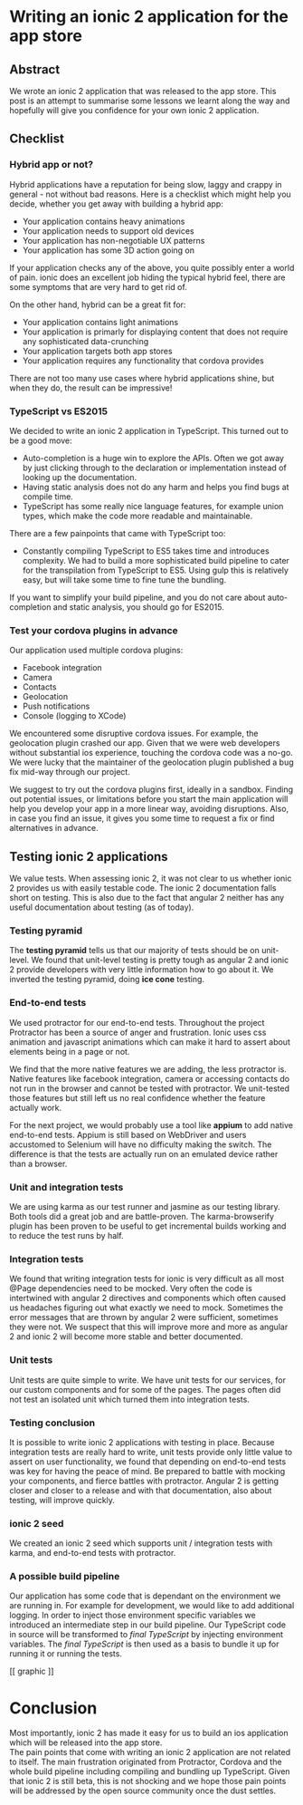 # Writing an ionic 2 application for the app store

## Abstract
We wrote an ionic 2 application that was released to the app store. This post is an attempt to summarise some lessons 
we learnt along the way and hopefully will give you confidence for your own ionic 2 application.

## Checklist

### Hybrid app or not?
Hybrid applications have a reputation for being slow, laggy and crappy in general - not without bad reasons. 
Here is a checklist which might help you decide, whether you get away with building a hybrid app:

* Your application contains heavy animations
* Your application needs to support old devices
* Your application has non-negotiable UX patterns
* Your application has some 3D action going on

If your application checks any of the above, you quite possibly enter a world of pain. ionic does an excellent job
hiding the typical hybrid feel, there are some symptoms that are very hard to get rid of.

On the other hand, hybrid can be a great fit for:
* Your application contains light animations
* Your application is primarly for displaying content that does not require any sophisticated data-crunching 
* Your application targets both app stores
* Your application requires any functionality that cordova provides

There are not too many use cases where hybrid applications shine, but when they do, the result can be impressive!

### TypeScript vs ES2015
We decided to write an ionic 2 application in TypeScript. This turned out to be a good move:
 
* Auto-completion is a huge win to explore the APIs. Often we got away by just clicking through to the declaration or implementation
instead of looking up the documentation.
* Having static analysis does not do any harm and helps you find bugs at compile time.
* TypeScript has some really nice language features, for example union types, which make the code more readable and maintainable.

There are a few painpoints that came with TypeScript too:
* Constantly compiling TypeScript to ES5 takes time and introduces complexity. We had to build a more sophisticated build
pipeline to cater for the transpilation from TypeScript to ES5. Using gulp this is relatively easy, but will take some time
to fine tune the bundling.

If you want to simplify your build pipeline, and you do not care about auto-completion and static analysis, you should go for ES2015.

### Test your cordova plugins in advance
Our application used multiple cordova plugins:
* Facebook integration
* Camera
* Contacts
* Geolocation
* Push notifications
* Console (logging to XCode)

We encountered some disruptive cordova issues. For example, the geolocation plugin crashed our app. 
Given that we were web developers without substantial ios experience, touching the cordova code was a no-go.
We were lucky that the maintainer of the geolocation plugin published a bug fix mid-way through our project.

We suggest to try out the cordova plugins first, ideally in a sandbox. Finding out potential issues, or limitations 
before you start the main application will help you develop your app in a more linear way, avoiding disruptions. 
Also, in case you find an issue, it gives you some time to request a fix or find alternatives in advance.

## Testing ionic 2 applications

We value tests. When assessing ionic 2, it was not clear to us whether ionic 2 provides us with easily testable code.
The ionic 2 documentation falls short on testing. This is also due to the fact that angular 2 neither has any useful
documentation about testing (as of today). 

### Testing pyramid
The **testing pyramid** tells us that our majority of tests should be on unit-level. We found that unit-level testing 
is pretty tough as angular 2 and ionic 2 provide developers with very little information how to go about it.
We inverted the testing pyramid, doing **ice cone** testing. 

### End-to-end tests
We used protractor for our end-to-end tests. Throughout the project Protractor has been a source of anger and frustration. 
Ionic uses css animation and javascript animations which can make it hard to assert about elements being in a page or not.  

We find that the more native features we are adding, the less protractor is. Native features like facebook integration,
camera or accessing contacts do not run in the browser and cannot be tested with protractor. We unit-tested those features 
but still left us no real confidence whether the feature actually work.

For the next project, we would probably use a tool like **appium** to add native end-to-end tests. Appium is still based
on WebDriver and users accustomed to Selenium will have no difficulty making the switch. The difference is that the tests
are actually run on an emulated device rather than a browser.

### Unit and integration tests

We are using karma as our test runner and jasmine as our testing library. Both tools did a great job and are battle-proven.
The karma-browserify plugin has been proven to be useful to get incremental builds working and to reduce the test runs by half.

### Integration tests
We found that writing integration tests for ionic is very difficult as all most @Page dependencies need to be mocked. 
Very often the code is intertwined with angular 2 directives and components which often caused us headaches figuring out 
what exactly we need to mock. Sometimes the error messages that are thrown by angular 2 were sufficient, sometimes they were not.
We suspect that this will improve more and more as angular 2 and ionic 2 will become more stable and better documented.

### Unit tests
Unit tests are quite simple to write. We have unit tests for our services, for our custom components and for some of
the pages. The pages often did not test an isolated unit which turned them into integration tests.

### Testing conclusion
It is possible to write ionic 2 applications with testing in place. Because integration tests are really hard to write,
unit tests provide only little value to assert on user functionality, we found that depending on end-to-end tests
was key for having the peace of mind. Be prepared to battle with mocking your components, and fierce battles with
protractor. Angular 2 is getting closer and closer to a release and with that documentation, also about testing, will
improve quickly. 


### ionic 2 seed
We created an ionic 2 seed which supports unit / integration tests with karma, and end-to-end tests with protractor.

### A possible build pipeline
Our application has some code that is dependant on the environment we are running in. For example for development, we would like
to add additional logging. In order to inject those environment specific variables we introduced an intermediate
step in our build pipeline. Our TypeScript code in source will be transformed to *final TypeScript* by injecting
environment variables. The *final TypeScript* is then used as a basis to bundle it up for running it or running the tests.

[[ graphic ]]

# Conclusion
Most importantly, ionic 2 has made it easy for us to build an ios application which will be released into the app store.  
The pain points that come with writing an ionic 2 application are not related to itself. The main frustration originated from Protractor, Cordova and the 
whole build pipeline including compiling and bundling up TypeScript. Given that ionic 2 is still beta, this is not shocking
and we hope those pain points will be addressed by the open source community once the dust settles.
